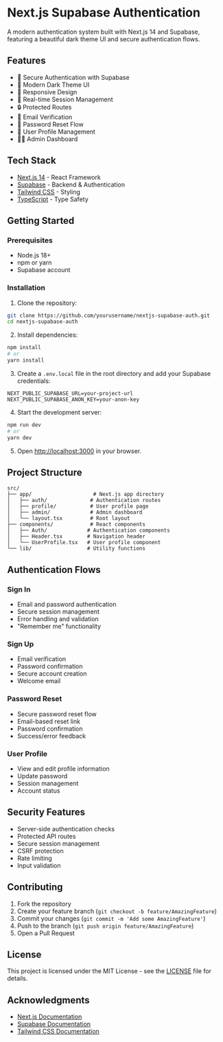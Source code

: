 # Next.js Supabase Authentication

A modern authentication system built with Next.js 14 and Supabase, featuring a beautiful dark theme UI and secure authentication flows.

## Features

- 🔐 Secure Authentication with Supabase
- 🌙 Modern Dark Theme UI
- 📱 Responsive Design
- 🔄 Real-time Session Management
- 🔒 Protected Routes
- 📧 Email Verification
- 🔑 Password Reset Flow
- 👤 User Profile Management
- 👨‍💼 Admin Dashboard

## Tech Stack

- [Next.js 14](https://nextjs.org/) - React Framework
- [Supabase](https://supabase.com/) - Backend & Authentication
- [Tailwind CSS](https://tailwindcss.com/) - Styling
- [TypeScript](https://www.typescriptlang.org/) - Type Safety

## Getting Started

### Prerequisites

- Node.js 18+ 
- npm or yarn
- Supabase account

### Installation

1. Clone the repository:
```bash
git clone https://github.com/yourusername/nextjs-supabase-auth.git
cd nextjs-supabase-auth
```

2. Install dependencies:
```bash
npm install
# or
yarn install
```

3. Create a `.env.local` file in the root directory and add your Supabase credentials:
```env
NEXT_PUBLIC_SUPABASE_URL=your-project-url
NEXT_PUBLIC_SUPABASE_ANON_KEY=your-anon-key
```

4. Start the development server:
```bash
npm run dev
# or
yarn dev
```

5. Open [http://localhost:3000](http://localhost:3000) in your browser.

## Project Structure

```
src/
├── app/                    # Next.js app directory
│   ├── auth/              # Authentication routes
│   ├── profile/           # User profile page
│   ├── admin/             # Admin dashboard
│   └── layout.tsx         # Root layout
├── components/            # React components
│   ├── Auth/             # Authentication components
│   ├── Header.tsx        # Navigation header
│   └── UserProfile.tsx   # User profile component
└── lib/                  # Utility functions
```

## Authentication Flows

### Sign In
- Email and password authentication
- Secure session management
- Error handling and validation
- "Remember me" functionality

### Sign Up
- Email verification
- Password confirmation
- Secure account creation
- Welcome email

### Password Reset
- Secure password reset flow
- Email-based reset link
- Password confirmation
- Success/error feedback

### User Profile
- View and edit profile information
- Update password
- Session management
- Account status

## Security Features

- Server-side authentication checks
- Protected API routes
- Secure session management
- CSRF protection
- Rate limiting
- Input validation

## Contributing

1. Fork the repository
2. Create your feature branch (`git checkout -b feature/AmazingFeature`)
3. Commit your changes (`git commit -m 'Add some AmazingFeature'`)
4. Push to the branch (`git push origin feature/AmazingFeature`)
5. Open a Pull Request

## License

This project is licensed under the MIT License - see the [LICENSE](LICENSE) file for details.

## Acknowledgments

- [Next.js Documentation](https://nextjs.org/docs)
- [Supabase Documentation](https://supabase.com/docs)
- [Tailwind CSS Documentation](https://tailwindcss.com/docs)
